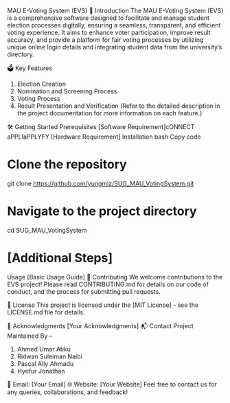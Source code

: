 
MAU E-Voting System (EVS)
🚀 Introduction
The MAU E-Voting System (EVS) is a comprehensive software designed to facilitate and manage student election processes digitally, ensuring a seamless, transparent, and efficient voting experience. It aims to enhance voter participation, improve result accuracy, and provide a platform for fair voting processes by utilizing unique online login details and integrating student data from the university’s directory.

🗳️ Key Features
1. Election Creation
2. Nomination and Screening Process
3. Voting Process
4. Result Presentation and Verification
(Refer to the detailed description in the project documentation for more information on each feature.)

🛠️ Getting Started
Prerequisites
[Software Requirement]cONNECT aPPLIaPPLYFY
[Hardware Requirement]
Installation
bash
Copy code
# Clone the repository
git clone https://github.com/yungmiz/SUG_MAU_VotingSystem.git

# Navigate to the project directory
cd SUG_MAU_VotingSystem

# [Additional Steps]
Usage
[Basic Usage Guide]
🤝 Contributing
We welcome contributions to the EVS project! Please read CONTRIBUTING.md for details on our code of conduct, and the process for submitting pull requests.

📜 License
This project is licensed under the [MIT License] - see the LICENSE.md file for details.

🙏 Acknowledgments
[Your Acknowledgments]
📬 Contact
Project Maintained By –
1. Ahmed Umar Atiku
2. Ridwan Suleiman Naibi
3. Pascal Ally Ahmadu
4. Hyefur Jonathan

📧 Email: [Your Email]
🌐 Website: [Your Website]
Feel free to contact us for any queries, collaborations, and feedback!
